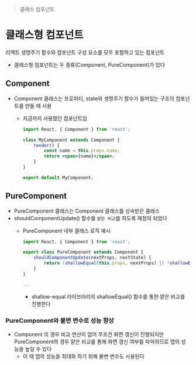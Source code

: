 > 클래스 컴포넌트

# 클래스형 컴포넌트
리액트 생명주기 함수와 컴포넌트 구성 요소를 모두 포함하고 있는 컴포넌트

- 클래스형 컴포넌트는 두 종류(Component, PureComponent)가 있다

## Component

- Component 클래스는 프로퍼티, state와 생명주기 함수가 들어있는 구조의 컴포넌트를 만들 때 사용
    - 지금까지 사용했던 컴포넌트임
        
        ```jsx
        import React, { Component } from 'react';
        
        class MyComponent extends Component {
            render() {
                const name = this.props.name;
                return <span>{name}</span>;
            }
        }
        
        export default MyComponent;
        ```
        

## PureComponent

- PureComponent 클래스는 Component 클래스를 상속받은 클래스
- shouldComponentUpdate() 함수를 `얕은 비교`를 하도록 재정의 되었다
    - PureComponent 내부 클래스 로직 예시
        
        ```jsx
        import React, { Component } from 'react';
        
        export class PureComponent extends Component {
            shouldComponentUpdate(nextProps, nextState) {
                return !shallowEqual(this.props, nextProps) || !shallowEqual(this.state, nextState);
            }
        }
        
        ...
        ```
        
        - shallow-equal 라이브러리의 shallowEqual() 함수를 통한 얕은 비교를 진행한다

### PureComponent와 불변 변수로 성능 향상

- Component 의 경우 비교 연산이 없어 무조건 화면 갱신이 진행되지만 PureComponent의 경우 얕은 비교를 통해 화면 갱신 여부를 파악하므로 앱의 성능을 높일 수 있다
    - 이 때 앱의 성능을 최대화 하기 위해 불변 변수도 사용된다